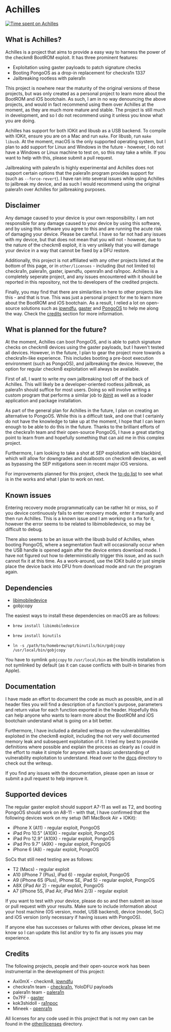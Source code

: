 # Achilles

[![Time spent on Achilles](https://wakatime.com/badge/user/61592169-b9cf-4af8-b6fa-8ac7d4369b01/project/c122878a-9ce8-40b1-a337-e53a7ef5f337.svg)](https://wakatime.com/badge/user/61592169-b9cf-4af8-b6fa-8ac7d4369b01/project/c122878a-9ce8-40b1-a337-e53a7ef5f337)

## What is Achilles?
Achilles is a project that aims to provide a easy way to harness the power of the checkm8 BootROM exploit. It has three prominent features:
* Exploitation using gaster payloads to patch signature checks
* Booting PongoOS as a drop-in replacement for checkra1n 1337
* Jailbreaking rootless with palera1n

This project is nowhere near the maturity of the original versions of these projects, but was only created as a personal project to learn more about the BootROM and iOS bootchain. As such, I am in no way denouncing the above projects, and would in fact recommend using them over Achilles at the moment, as they are much more mature and stable. The project is still much in development, and so I do not recommend using it unless you know what you are doing.

Achilles has support for both IOKit and libusb as a USB backend. To compile with IOKit, ensure you are on a Mac and run `make`. For libusb, run `make libusb`. At the moment, macOS is the only supported operating system, but I plan to add support for Linux and Windows in the future - however, I do not have a Windows or Linux machine to test on, so this may take a while. If you want to help with this, please submit a pull request.

Jailbreaking with palera1n is highly experimental and Achilles does not support certain options that the palera1n program provides support for (such as `--force-revert`). I have ran into several issues while using Achilles to jailbreak my device, and as such I would recommend using the original palera1n over Achilles for jailbreaking purposes.

## Disclaimer
Any damage caused to your device is your own responsibility. I am not responsible for any damage caused to your device by using this software, and by using this software you agree to this and are running the acute risk of damaging your device. Please be careful. I have so far not had any issues with my device, but that does not mean that you will not - however, due to the nature of the checkm8 exploit, it is very unlikely that you will damage your device in a way that cannot be fixed by a DFU restore.

Additionally, this project is not affiliated with any other projects listed at the bottom of this page, or in `other/licenses` - including (but not limited to) checkra1n, palera1n, gaster, ipwndfu, openra1n and ra1npoc. Achilles is a completely seperate project, and any issues encountered with it should be reported in this repository, not the to developers of the credited projects.

Finally, you may find that there are similarities in here to other projects like this - and that is true. This was just a personal project for me to learn more about the BootROM and iOS bootchain. As a result, I relied a lot on open-source solutions such as [ipwndfu](https://github.com/axi0mX/ipwndfu), [gaster](https://github.com/0x7ff/gaster) and [PongoOS](https://github.com/checkra1n/PongoOS) to help me along the way. Check the [credits](#credits) section for more information.

## What is planned for the future?
At the moment, Achilles can boot PongoOS, and is able to patch signature checks on checkm8 devices using the gaster payloads, but I haven't tested all devices. However, in the future, I plan to gear the project more towards a checkra1n-like experience. This includes booting a pre-boot execution environment (such as PongoOS), and jailbreaking the device. However, the option for regular checkm8 exploitation will always be available.

First of all, I want to write my own jailbreaking tool off of the back of Achilles. This will likely be a developer-oriented rootless jailbreak, as palera1n should suffice for most users. Doing so will involve writing a custom program that performs a similar job to [jbinit](https://github.com/palera1n/jbinit) as well as a loader application and package installation.

As part of the general plan for Achilles in the future, I plan on creating an alternative to PongoOS. While this is a difficult task, and one that I certainly do not have the knowledge to take up at the moment, I hope that I can learn enough to be able to do this in the future. Thanks to the brilliant efforts of the checkra1n team and their open-source PongoOS, I have a great starting point to learn from and hopefully something that can aid me in this complex project.

Furthermore, I am looking to take a shot at SEP exploitation with blackbird, which will allow for downgrades and dualboots on checkm8 devices, as well as bypassing the SEP mitigations seen in recent major iOS versions.

For improvements planned for this project, check the [to-do list](TODO.md) to see what is in the works and what I plan to work on next.

## Known issues
Entering recovery mode programmatically can be rather hit or miss, so if you device continuously fails to enter recovery mode, enter it manually and then run Achilles. This is a known issue and I am working on a fix for it, however the error seems to be related to libimobiledevice, so may be difficult to debug.

There also seems to be an issue with the libusb build of Achilles, when booting PongoOS, where a segmentation fault will occasionally occur when the USB handle is opened again after the device enters download mode. I have not figured out how to deterministically trigger this issue, and as such cannot fix it at this time. As a work-around, use the IOKit build or just simple place the device back into DFU from download mode and run the program again.

## Dependencies
* [libimobiledevice](https://github.com/libimobiledevice/libimobiledevice)
* gobjcopy

The easiest ways to install these dependencies on macOS are as follows:
* `brew install libimobiledevice`

* `brew install binutils`
* `ln -s /path/to/homebrew/opt/binutils/bin/gobjcopy /usr/local/bin/gobjcopy`

You have to symlink `gobjcopy` to `/usr/local/bin` as the binutils installation is not symlinked by default (as it can cause conflicts with built-in binaries from Apple).

## Documentation
I have made an effort to document the code as much as possible, and in all header files you will find a description of a function's purpose, parameters and return value for each function exported in the header. Hopefully this can help anyone who wants to learn more about the BootROM and iOS bootchain understand what is going on a bit better.

Furthermore, I have included a detailed writeup on the vulnerabilities exploited in the checkm8 exploit, including the not very well documented memory leak and subsequent exploitation of it. I tried my best to provide definitions where possible and explain the process as clearly as I could in the effort to make it simple for anyone with a basic understanding of vulnerability exploitation to understand. Head over to the [docs](docs/) directory to check out the writeup.

If you find any issues with the documentation, please open an issue or submit a pull request to help improve it.

## Supported devices
The regular gaster exploit should support A7-11 as well as T2, and booting PongoOS should work on A8-11 - with that, I have confirmed that the following devices work on my setup (M1 MacBook Air + IOKit):
* iPhone X (A11) - regular exploit, PongoOS
* iPad Pro 10.5" (A10X) - regular exploit, PongoOS
* iPad Pro 12.9" (A10X) - regular exploit, PongoOS
* iPad Pro 9.7" (A9X) - regular exploit, PongoOS
* iPhone 6 (A8) - regular exploit, PongoOS

SoCs that still need testing are as follows:
* T2 (Macs) - regular exploit
* A10 (iPhone 7 (Plus), iPad 6) - regular exploit, PongoOS
* A9 (iPhone 6S (Plus), iPhone SE, iPad 5) - regular exploit, PongoOS
* A8X (iPad Air 2) - regular exploit, PongoOS
* A7 (iPhone 5S, iPad Air, iPad Mini 2/3) - regular exploit

If you want to test with your device, please do so and then submit an issue or pull request with your results. Make sure to include information about your host machine (OS version, model, USB backend), device (model, SoC) and iOS version (only necessary if having issues with PongoOS).

If anyone else has successes or failures with other devices, please let me know so I can update this list and/or try to fix any issues you may experience.

## Credits
The following projects, people and their open-source work has been instrumental in the development of this project:
* Axi0mX - checkm8, [ipwndfu](https://github.com/axi0mX/ipwndfu)
* checkra1n team - [checkra1n](https://checkra.in/), YoloDFU payloads
* palera1n team - [palera1n](https://palera.in/)
* 0x7FF - [gaster](https://github.com/0x7ff/gaster)
* kok3shidoll - [ra1npoc](https://github.com/kok3shidoll/ra1npoc)
* Mineek - [openra1n](https://github.com/mineek/openra1n)

All licenses for any code used in this project that is not my own can be found in the [other/licenses](other/licenses) directory.
